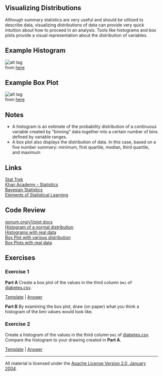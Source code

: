 ## Visualizing Distributions

Although summary statistics are very useful and should be utilized to describe data, visualizing distributions of data can provide very quick intuition about how to proceed in an analysis.  Tools like histograms and box plots provide a visual representation about the distribution of variables.   

## Example Histogram

![alt tag](histogram.png)    
from [here](https://statistics.laerd.com/statistical-guides/understanding-histograms.php)

## Example Box Plot

![alt tag](box.gif)    
from [here](http://www.physics.csbsju.edu/stats/box2.html)

## Notes

- A histogram is an estimate of the probability distribution of a continuous variable created by "binning" data together into a certain number of bins defined by variable ranges.
- A box plot also displays the distribution of data.  In this case, based on a five number summary: minimum, first quartile, median, third quartile, and maximum

## Links

[Stat Trek](http://stattrek.com/)  
[Khan Academy - Statistics](https://www.khanacademy.org/math/statistics-probability)  
[Bayesian Statistics](http://hbanaszak.mjr.uw.edu.pl/StatRozw/Books/Bolstad_2007_Introduction%20to%20Bayesian%20Statistics.pdf)  
[Elements of Statistical Learning](http://statweb.stanford.edu/~tibs/ElemStatLearn/)  

## Code Review

[gonum.org/v1/plot docs](https://godoc.org/gonum.org/v1/plot)  
[Histogram of a normal distribution](example1/example1.go)  
[Histograms with real data](example2/example2.go)  
[Box Plot with various distribution](example3/example3.go)  
[Box Plots with real data](example4/example4.go)    

## Exercises

### Exercise 1

**Part A** Create a box plot of the values in the third column `bmi` of [diabetes.csv](data/diabetes.csv).

[Template](exercises/template1/template1.go) |
[Answer](exercises/exercise1/exercise1.go)

**Part B** By examining the box plot, draw (on paper) what you think a histogram of the bmi values would look like.

### Exercise 2

Create a histogram of the values in the third column `bmi` of [diabetes.csv](data/diabetes.csv).  Compare the histogram to your drawing created in **Part A**.

[Template](exercises/template2/template2.go) |
[Answer](exercises/exercise2/exercise2.go)

___
All material is licensed under the [Apache License Version 2.0, January 2004](http://www.apache.org/licenses/LICENSE-2.0).
